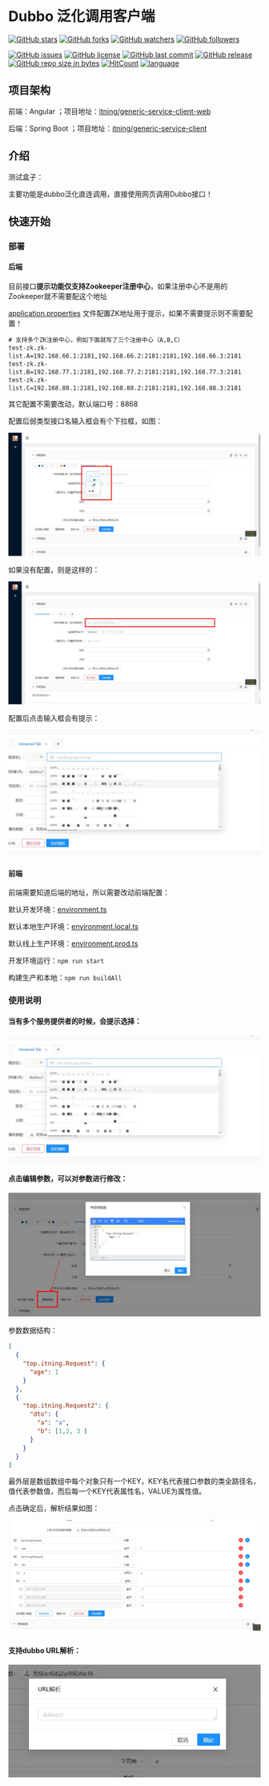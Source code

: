 # Dubbo 泛化调用客户端

[![GitHub stars](https://img.shields.io/github/stars/itning/generic-service-client-web.svg?style=social&label=Stars)](https://github.com/itning/generic-service-client-web/stargazers)
[![GitHub forks](https://img.shields.io/github/forks/itning/generic-service-client-web.svg?style=social&label=Fork)](https://github.com/itning/generic-service-client-web/network/members)
[![GitHub watchers](https://img.shields.io/github/watchers/itning/generic-service-client-web.svg?style=social&label=Watch)](https://github.com/itning/generic-service-client-web/watchers)
[![GitHub followers](https://img.shields.io/github/followers/itning.svg?style=social&label=Follow)](https://github.com/itning?tab=followers)

[![GitHub issues](https://img.shields.io/github/issues/itning/generic-service-client-web.svg)](https://github.com/itning/generic-service-client-web/issues)
[![GitHub license](https://img.shields.io/github/license/itning/generic-service-client-web.svg)](https://github.com/itning/generic-service-client-web/blob/master/LICENSE)
[![GitHub last commit](https://img.shields.io/github/last-commit/itning/generic-service-client-web.svg)](https://github.com/itning/generic-service-client-web/commits)
[![GitHub release](https://img.shields.io/github/release/itning/generic-service-client-web.svg)](https://github.com/itning/generic-service-client-web/releases)
[![GitHub repo size in bytes](https://img.shields.io/github/repo-size/itning/generic-service-client-web.svg)](https://github.com/itning/generic-service-client-web)
[![HitCount](http://hits.dwyl.io/itning/generic-service-client-web.svg)](http://hits.dwyl.io/itning/generic-service-client-web)
[![language](https://img.shields.io/badge/language-Angular-green.svg)](https://github.com/itning/generic-service-client-web)

## 项目架构

前端：Angular ；项目地址：[itning/generic-service-client-web](https://github.com/itning/generic-service-client-web)

后端：Spring Boot ；项目地址：[itning/generic-service-client](https://github.com/itning/generic-service-client)

## 介绍

测试盒子：

主要功能是dubbo泛化直连调用，直接使用网页调用Dubbo接口！

## 快速开始

### 部署

#### 后端

目前接口**提示功能仅支持Zookeeper注册中心**，如果注册中心不是用的Zookeeper就不需要配这个地址

[application.properties](https://github.com/itning/generic-service-client/blob/master/test-deploy/src/main/resources/application.properties#L6) 文件配置ZK地址用于提示，如果不需要提示则不需要配置！

```properties
# 支持多个ZK注册中心，例如下面就写了三个注册中心（A,B,C）
test-zk.zk-list.A=192.168.66.1:2181,192.168.66.2:2181:2181,192.168.66.3:2181
test-zk.zk-list.B=192.168.77.1:2181,192.168.77.2:2181:2181,192.168.77.3:2181
test-zk.zk-list.C=192.168.88.1:2181,192.168.88.2:2181:2181,192.168.88.3:2181
```

其它配置不需要改动，默认端口号：8868

配置后弱类型接口名输入框会有个下拉框，如图：

![xialakuang](https://raw.githubusercontent.com/itning/generic-service-client/master/pic/xialakuang.jpg)

如果没有配置，则是这样的：

![meiyouxialakuang](https://raw.githubusercontent.com/itning/generic-service-client/master/pic/meiyouxialakuang.jpg)

配置后点击输入框会有提示：

![zidong](https://raw.githubusercontent.com/itning/generic-service-client/master/pic/zidong.jpg)

#### 前端

前端需要知道后端的地址，所以需要改动前端配置：

默认开发环境：[environment.ts](https://github.com/itning/generic-service-client-web/blob/master/src/environments/environment.ts#L8)

默认本地生产环境：[environment.local.ts](https://github.com/itning/generic-service-client-web/blob/master/src/environments/environment.local.ts#L4)

默认线上生产环境：[environment.prod.ts](https://github.com/itning/generic-service-client-web/blob/master/src/environments/environment.prod.ts#L4)

开发环境运行：`npm run start`

构建生产和本地：`npm run buildAll`

### 使用说明

#### 当有多个服务提供者的时候，会提示选择：

![zidong](https://raw.githubusercontent.com/itning/generic-service-client/master/pic/zidong.jpg)

#### 点击编辑参数，可以对参数进行修改：

![bianjicanshu](https://raw.githubusercontent.com/itning/generic-service-client/master/pic/bianjicanshu.jpg)

参数数据结构：

```json
[
  {
    "top.itning.Request": {
      "age": 1
    }
  },
  {
    "top.itning.Request2": {
      "dto": {
        "a": "a",
        "b": [1,2, 3 ]
      }
    }
  }
]
```

最外层是数组数组中每个对象只有一个KEY，KEY名代表接口参数的类全路径名，值代表参数值，而后每一个KEY代表属性名，VALUE为属性值。

点击确定后，解析结果如图：

![jiexijieguo](https://raw.githubusercontent.com/itning/generic-service-client/master/pic/jiexijieguo.jpg)

#### 支持dubbo URL解析：

![dubboURLjiexi](https://raw.githubusercontent.com/itning/generic-service-client/master/pic/dubboURLjiexi.jpg)

